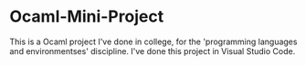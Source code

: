 # Ocaml-Mini-Project

This is a Ocaml project I've done in college, for the 'programming languages and environmentses' discipline. I've done this project in Visual Studio Code.
